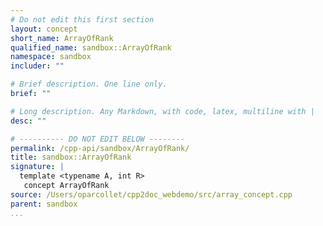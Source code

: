 ```yaml
---
# Do not edit this first section
layout: concept
short_name: ArrayOfRank
qualified_name: sandbox::ArrayOfRank
namespace: sandbox
includer: ""

# Brief description. One line only.
brief: ""

# Long description. Any Markdown, with code, latex, multiline with |
desc: ""

# ---------- DO NOT EDIT BELOW --------
permalink: /cpp-api/sandbox/ArrayOfRank/
title: sandbox::ArrayOfRank
signature: |
  template <typename A, int R>
   concept ArrayOfRank
source: /Users/oparcollet/cpp2doc_webdemo/src/array_concept.cpp
parent: sandbox
...
```


